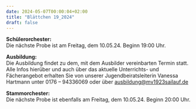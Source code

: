 ```yaml
---
date: 2024-05-07T00:00:04+02:00
title: "Blättchen 19_2024"
draft: false
---
```



**Schülerorchester:**  
Die nächste Probe ist am Freitag, dem 10.05.24. Beginn 19:00 Uhr.


**Ausbildung:**  
Die Ausbildung findet zu dem, mit dem Ausbilder vereinbarten Termin statt.
Alle Infos hierüber und auch über das aktuelle Unterrichts- und Fächerangebot erhalten Sie von unserer Jugendbeiratsleiterin Vanessa Hartmann unter 0176 – 94336069 oder 
über 
ausbildung@mv1923sailauf.de


**Stammorchester:**  
Die nächste Probe ist ebenfalls am Freitag, dem 10.05.24. Beginn 20:00 Uhr. 
